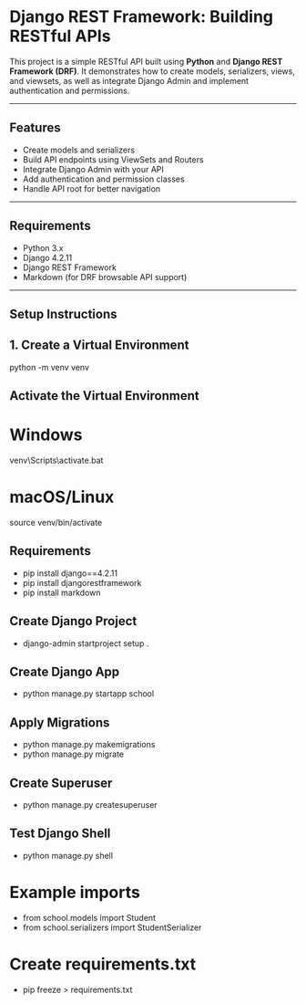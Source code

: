 # Django REST Framework: Building RESTful APIs

This project is a simple RESTful API built using **Python** and **Django REST Framework (DRF)**. It demonstrates how to create models, serializers, views, and viewsets, as well as integrate Django Admin and implement authentication and permissions.

---

## Features

- Create models and serializers
- Build API endpoints using ViewSets and Routers
- Integrate Django Admin with your API
- Add authentication and permission classes
- Handle API root for better navigation

---

## Requirements

- Python 3.x
- Django 4.2.11
- Django REST Framework
- Markdown (for DRF browsable API support)

---

## Setup Instructions

## 1. Create a Virtual Environment

python -m venv venv

## Activate the Virtual Environment
# Windows
venv\Scripts\activate.bat

# macOS/Linux
source venv/bin/activate

## Requirements

- pip install django==4.2.11
- pip install djangorestframework
- pip install markdown


## Create Django Project
- django-admin startproject setup .

## Create Django App
- python manage.py startapp school

## Apply Migrations
- python manage.py makemigrations
- python manage.py migrate

## Create Superuser
- python manage.py createsuperuser

## Test Django Shell
- python manage.py shell

# Example imports
- from school.models import Student
- from school.serializers import StudentSerializer

# Create requirements.txt
- pip freeze > requirements.txt
